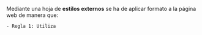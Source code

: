 Mediante una hoja de **estilos externos** se ha de aplicar formato a la página web de manera que:

    - Regla 1: Utiliza